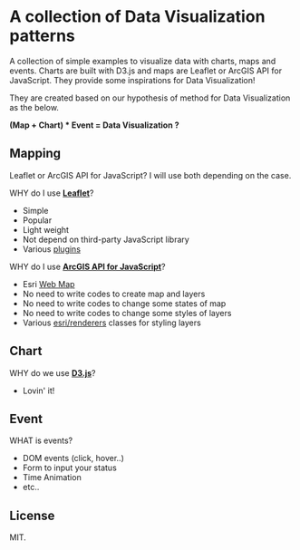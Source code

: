 # A collection of Data Visualization patterns

A collection of simple examples to visualize data with charts, maps and events.
Charts are built with D3.js and maps are Leaflet or ArcGIS API for JavaScript.
They provide some inspirations for Data Visualization!

They are created based on our hypothesis of method for Data Visualization as the below.

__(Map + Chart) * Event = Data Visualization ?__

## Mapping

Leaflet or ArcGIS API for JavaScript? I will use both depending on the case.

WHY do I use __[Leaflet](http://leafletjs.com/)__?

* Simple
* Popular
* Light weight
* Not depend on third-party JavaScript library
* Various [plugins](http://leafletjs.com/plugins.html)

WHY do I use __[ArcGIS API for JavaScript](https://developers.arcgis.com/javascript/)__?

* Esri [Web Map](http://esrijapan.github.io/arcgis-dev-resources/create-webmap/)
* No need to write codes to create map and layers
* No need to write codes to change some states of map
* No need to write codes to change some styles of layers
* Various [esri/renderers](https://developers.arcgis.com/javascript/jshelp/intro_bettermaps.html) classes for styling layers

## Chart

WHY do we use __[D3.js](https://d3js.org/)__?

* Lovin' it!

## Event

WHAT is events?

* DOM events (click, hover..)
* Form to input your status
* Time Animation
* etc..

## License
MIT.
